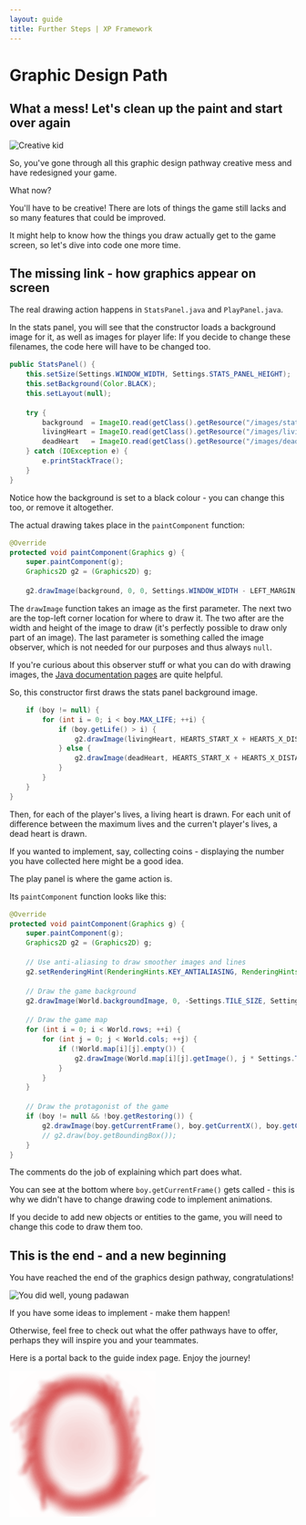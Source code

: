 ```yaml
---
layout: guide
title: Further Steps | XP Framework
---
```


# Graphic Design Path

## What a mess! Let's clean up the paint and start over again

![Creative kid][creativity-image]

So, you've gone through all this graphic design pathway creative mess and have redesigned your game.

What now?

You'll have to be creative!
There are lots of things the game still lacks and so many features that could be improved.

It might help to know how the things you draw actually get to the game screen, so let's dive into code one more time.

## The missing link - how graphics appear on screen

The real drawing action happens in `StatsPanel.java` and `PlayPanel.java`.

In the stats panel, you will see that the constructor loads a background image for it, as well as images for player life:
If you decide to change these filenames, the code here will have to be changed too.

```java
public StatsPanel() {
    this.setSize(Settings.WINDOW_WIDTH, Settings.STATS_PANEL_HEIGHT);
    this.setBackground(Color.BLACK);
    this.setLayout(null);

    try {
        background  = ImageIO.read(getClass().getResource("/images/statsBar.png"));
        livingHeart = ImageIO.read(getClass().getResource("/images/livingHeart.png"));
        deadHeart   = ImageIO.read(getClass().getResource("/images/deadHeart.png"));
    } catch (IOException e) {
        e.printStackTrace();
    }
}
```

Notice how the background is set to a black colour - you can change this too, or remove it altogether.

The actual drawing takes place in the `paintComponent` function:

```java
@Override
protected void paintComponent(Graphics g) {
    super.paintComponent(g);
    Graphics2D g2 = (Graphics2D) g;

    g2.drawImage(background, 0, 0, Settings.WINDOW_WIDTH - LEFT_MARGIN, Settings.STATS_PANEL_HEIGHT, null);
```

The `drawImage` function takes an image as the first parameter.
The next two are the top-left corner location for where to draw it.
The two after are the width and height of the image to draw (it's perfectly possible to draw only part of an image).
The last parameter is something called the image observer, which is not needed for our purposes and thus always `null`.

If you're curious about this observer stuff or what you can do with drawing images, the [Java documentation pages][java-article] are quite helpful.

So, this constructor first draws the stats panel background image.

```java
    if (boy != null) {
        for (int i = 0; i < boy.MAX_LIFE; ++i) {
            if (boy.getLife() > i) {
                g2.drawImage(livingHeart, HEARTS_START_X + HEARTS_X_DISTANCE * i, HEARTS_START_Y, HEARTS_SIZE, HEARTS_SIZE, null);
            } else {
                g2.drawImage(deadHeart, HEARTS_START_X + HEARTS_X_DISTANCE * i, HEARTS_START_Y, HEARTS_SIZE, HEARTS_SIZE, null);
            }
        }
    }
}
```

Then, for each of the player's lives, a living heart is drawn.
For each unit of difference between the maximum lives and the curren't player's lives, a dead heart is drawn.

If you wanted to implement, say, collecting coins - displaying the number you have collected here might be a good idea.

The play panel is where the game action is.

Its `paintComponent` function looks like this:

```java
@Override
protected void paintComponent(Graphics g) {
    super.paintComponent(g);
    Graphics2D g2 = (Graphics2D) g;

    // Use anti-aliasing to draw smoother images and lines
    g2.setRenderingHint(RenderingHints.KEY_ANTIALIASING, RenderingHints.VALUE_ANTIALIAS_ON);

    // Draw the game background
    g2.drawImage(World.backgroundImage, 0, -Settings.TILE_SIZE, Settings.WINDOW_WIDTH, Settings.PLAY_PANEL_HEIGHT, null);

    // Draw the game map
    for (int i = 0; i < World.rows; ++i) {
        for (int j = 0; j < World.cols; ++j) {
            if (!World.map[i][j].empty()) {
                g2.drawImage(World.map[i][j].getImage(), j * Settings.TILE_SIZE, i * Settings.TILE_SIZE, null);
            }
        }
    }

    // Draw the protagonist of the game
    if (boy != null && !boy.getRestoring()) {
        g2.drawImage(boy.getCurrentFrame(), boy.getCurrentX(), boy.getCurrentY(), null);
        // g2.draw(boy.getBoundingBox());
    }
}
```

The comments do the job of explaining which part does what.

You can see at the bottom where `boy.getCurrentFrame()` gets called - this is why we didn't have to change drawing code to implement animations.

If you decide to add new objects or entities to the game, you will need to change this code to draw them too.

## This is the end - and a new beginning

You have reached the end of the graphics design pathway, congratulations!

![You did well, young padawan][padawan-image]

If you have some ideas to implement - make them happen!

Otherwise, feel free to check out what the offer pathways have to offer, perhaps they will inspire you and your teammates.

Here is a portal back to the guide index page.
Enjoy the journey!

[![Portal to the guide index page][portal-red]](/guides/README)

[creativity-image]: https://transforminglifenow.files.wordpress.com/2014/11/creativity.jpg
[java-article]: https://docs.oracle.com/javase/tutorial/2d/images/drawimage.html
[padawan-image]: https://pics.onsizzle.com/you-did-well-young-padawan-501431.png
[portal-red]: /assets/portal-red.png